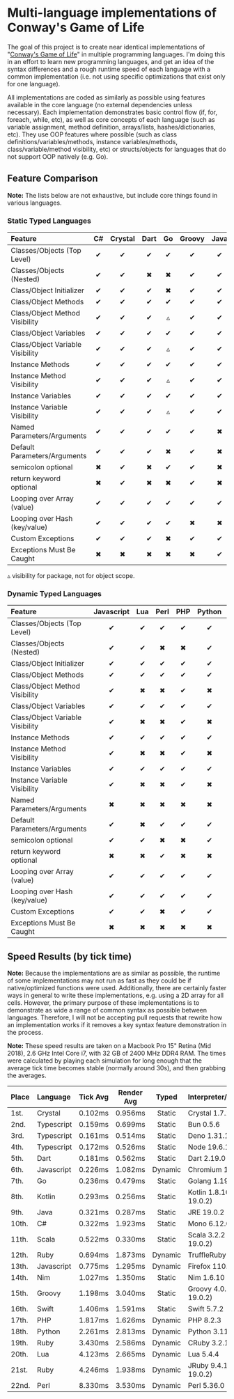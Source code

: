 # Multi-language implementations of Conway's Game of Life

The goal of this project is to create near identical implementations of "[Conway's Game of Life](http://en.wikipedia.org/wiki/Conway's_Game_of_Life)" in multiple programming languages. I'm doing this in an effort to learn new programming languages, and get an idea of the syntax differences and a rough runtime speed of each language with a common implementation (i.e. not using specific optimizations that exist only for one language).

All implementations are coded as similarly as possible using features available in the core language (no external dependencies unless necessary). Each implementation demonstrates basic control flow (if, for, foreach, while, etc), as well as core concepts of each language (such as variable assignment, method definition, arrays/lists, hashes/dictionaries, etc). They use OOP features where possible (such as class definitions/variables/methods, instance variables/methods, class/variable/method visibility, etc) or structs/objects for languages that do not support OOP natively (e.g. Go).

## Feature Comparison

**Note:** The lists below are not exhaustive, but include core things found in various languages.

### Static Typed Languages

| Feature                          | C#  | Crystal | Dart | Go  | Groovy | Java | Kotlin | Nim | Scala | Swift | TypeScript |
| :------------------------------- | :-: | :-----: | :--: | :-: | :----: | :--: | :----: | :-: | :---: | :---: | :--------: |
| Classes/Objects (Top Level)      |  ✔  |    ✔    |  ✔   |  ✔  |   ✔    |  ✔   |   ✔    |  ✔  |   ✔   |   ✔   |     ✔      |
| Classes/Objects (Nested)         |  ✔  |    ✔    |  ✖   |  ✖  |   ✔    |  ✔   |   ✔    |  ✖  |   ✔   |   ✖   |     ✔      |
| Class/Object Initializer         |  ✔  |    ✔    |  ✔   |  ✖  |   ✔    |  ✔   |   ✔    |  ✖  |   ✔   |   ✔   |     ✔      |
| Class/Object Methods             |  ✔  |    ✔    |  ✔   |  ✔  |   ✔    |  ✔   |   ✔    |  ✖  |   ✔   |   ✔   |     ✔      |
| Class/Object Method Visibility   |  ✔  |    ✔    |  ✔   |  ▵  |   ✔    |  ✔   |   ✔    |  ✖  |   ✔   |   ✔   |     ✔      |
| Class/Object Variables           |  ✔  |    ✔    |  ✔   |  ✔  |   ✔    |  ✔   |   ✔    |  ✖  |   ✔   |   ✖   |     ✔      |
| Class/Object Variable Visibility |  ✔  |    ✔    |  ✔   |  ▵  |   ✔    |  ✔   |   ✔    |  ✖  |   ✔   |   ✖   |     ✔      |
| Instance Methods                 |  ✔  |    ✔    |  ✔   |  ✔  |   ✔    |  ✔   |   ✔    |  ✔  |   ✔   |   ✔   |     ✔      |
| Instance Method Visibility       |  ✔  |    ✔    |  ✔   |  ▵  |   ✔    |  ✔   |   ✔    |  ✔  |   ✔   |   ✔   |     ✔      |
| Instance Variables               |  ✔  |    ✔    |  ✔   |  ✔  |   ✔    |  ✔   |   ✔    |  ✔  |   ✔   |   ✔   |     ✔      |
| Instance Variable Visibility     |  ✔  |    ✔    |  ✔   |  ▵  |   ✔    |  ✔   |   ✔    |  ✔  |   ✔   |   ✔   |     ✔      |
| Named Parameters/Arguments       |  ✔  |    ✔    |  ✔   |  ✔  |   ✔    |  ✖   |   ✔    |  ✖  |   ✔   |   ✔   |     ✖      |
| Default Parameters/Arguments     |  ✔  |    ✔    |  ✔   |  ✖  |   ✔    |  ✖   |   ✔    |  ✔  |   ✔   |   ✔   |     ✔      |
| semicolon optional               |  ✖  |    ✔    |  ✖   |  ✔  |   ✔    |  ✖   |   ✔    |  ✔  |   ✔   |   ✔   |     ✔      |
| return keyword optional          |  ✖  |    ✔    |  ✖   |  ✖  |   ✔    |  ✖   |   ✖    |  ✔  |   ✔   |   ✖   |     ✖      |
| Looping over Array (value)       |  ✔  |    ✔    |  ✔   |  ✔  |   ✔    |  ✔   |   ✔    |  ✔  |   ✔   |   ✔   |     ✔      |
| Looping over Hash (key/value)    |  ✔  |    ✔    |  ✔   |  ✔  |   ✖    |  ✖   |   ✔    |  ✔  |   ✔   |   ✔   |     ✔      |
| Custom Exceptions                |  ✔  |    ✔    |  ✔   |  ✖  |   ✔    |  ✔   |   ✔    |  ✔  |   ✔   |   ✔   |     ✔      |
| Exceptions Must Be Caught        |  ✖  |    ✖    |  ✖   |  ✖  |   ✖    |  ✔   |   ✖    |  ✖  |   ✖   |   ✔   |     ✖      |

▵ visibility for package, not for object scope.

### Dynamic Typed Languages

| Feature                          | Javascript | Lua | Perl | PHP | Python | Ruby |
| :------------------------------- | :--------: | :-: | :--: | :-: | :----: | :--: |
| Classes/Objects (Top Level)      |     ✔      |  ✔  |  ✔   |  ✔  |   ✔    |  ✔   |
| Classes/Objects (Nested)         |     ✔      |  ✔  |  ✖   |  ✖  |   ✔    |  ✔   |
| Class/Object Initializer         |     ✔      |  ✔  |  ✔   |  ✔  |   ✔    |  ✔   |
| Class/Object Methods             |     ✔      |  ✔  |  ✔   |  ✔  |   ✔    |  ✔   |
| Class/Object Method Visibility   |     ✔      |  ✖  |  ✖   |  ✔  |   ✖    |  ✔   |
| Class/Object Variables           |     ✔      |  ✔  |  ✔   |  ✔  |   ✔    |  ✔   |
| Class/Object Variable Visibility |     ✔      |  ✖  |  ✖   |  ✔  |   ✖    |  ✔   |
| Instance Methods                 |     ✔      |  ✔  |  ✔   |  ✔  |   ✔    |  ✔   |
| Instance Method Visibility       |     ✔      |  ✖  |  ✖   |  ✔  |   ✖    |  ✔   |
| Instance Variables               |     ✔      |  ✔  |  ✔   |  ✔  |   ✔    |  ✔   |
| Instance Variable Visibility     |     ✔      |  ✖  |  ✖   |  ✔  |   ✖    |  ✔   |
| Named Parameters/Arguments       |     ✖      |  ✖  |  ✖   |  ✖  |   ✖    |  ✔   |
| Default Parameters/Arguments     |     ✔      |  ✖  |  ✔   |  ✔  |   ✔    |  ✔   |
| semicolon optional               |     ✔      |  ✔  |  ✖   |  ✖  |   ✔    |  ✔   |
| return keyword optional          |     ✖      |  ✖  |  ✔   |  ✖  |   ✖    |  ✔   |
| Looping over Array (value)       |     ✔      |  ✔  |  ✔   |  ✔  |   ✔    |  ✔   |
| Looping over Hash (key/value)    |     ✔      |  ✔  |  ✔   |  ✔  |   ✔    |  ✔   |
| Custom Exceptions                |     ✔      |  ✔  |  ✖   |  ✔  |   ✔    |  ✔   |
| Exceptions Must Be Caught        |     ✖      |  ✖  |  ✖   |  ✖  |   ✖    |  ✖   |

## Speed Results (by tick time)

**Note:** Because the implementations are as similar as possible, the runtime of some implementations may not run as fast as they could be if native/optimized functions were used. Additionally, there are certainly faster ways in general to write these implementations, e.g. using a 2D array for all cells. However, the primary purpose of these implementations is to demonstrate as wide a range of common syntax as possible between languages. Therefore, I will not be accepting pull requests that rewrite how an implementation works if it removes a key syntax feature demonstration in the process.

**Note:** These speed results are taken on a Macbook Pro 15" Retina (Mid 2018), 2.6 GHz Intel Core i7, with 32 GB of 2400 MHz DDR4 RAM. The times were calculated by playing each simulation for long enough that the average tick time becomes stable (normally around 30s), and then grabbing the averages.

| Place | Language   | Tick Avg | Render Avg |  Typed  | Interpreter/Runtime        |
| :---- | :--------- | :------: | :--------: | :-----: | :------------------------- |
| 1st.  | Crystal    | 0.102ms  |  0.956ms   | Static  | Crystal 1.7.2              |
| 2nd.  | Typescript | 0.159ms  |  0.699ms   | Static  | Bun 0.5.6                  |
| 3rd.  | Typescript | 0.161ms  |  0.514ms   | Static  | Deno 1.31.1                |
| 4th.  | Typescript | 0.172ms  |  0.526ms   | Static  | Node 19.6.1                |
| 5th.  | Dart       | 0.181ms  |  0.562ms   | Static  | Dart 2.19.0                |
| 6th.  | Javascript | 0.226ms  |  1.082ms   | Dynamic | Chromium 110               |
| 7th.  | Go         | 0.236ms  |  0.479ms   | Static  | Golang 1.19.6              |
| 8th.  | Kotlin     | 0.293ms  |  0.256ms   | Static  | Kotlin 1.8.10 (JRE 19.0.2) |
| 9th.  | Java       | 0.321ms  |  0.287ms   | Static  | JRE 19.0.2                 |
| 10th. | C#         | 0.322ms  |  1.923ms   | Static  | Mono 6.12.0.182            |
| 11th. | Scala      | 0.522ms  |  0.330ms   | Static  | Scala 3.2.2 (JRE 19.0.2)   |
| 12th. | Ruby       | 0.694ms  |  1.873ms   | Dynamic | TruffleRuby 22.3.1         |
| 13th. | Javascript | 0.775ms  |  1.295ms   | Dynamic | Firefox 110.0              |
| 14th. | Nim        | 1.027ms  |  1.350ms   | Static  | Nim 1.6.10                 |
| 15th. | Groovy     | 1.198ms  |  3.040ms   | Static  | Groovy 4.0.9 (JRE 19.0.2)  |
| 16th. | Swift      | 1.406ms  |  1.591ms   | Static  | Swift 5.7.2                |
| 17th. | PHP        | 1.817ms  |  1.626ms   | Dynamic | PHP 8.2.3                  |
| 18th. | Python     | 2.261ms  |  2.813ms   | Dynamic | Python 3.11.2              |
| 19th. | Ruby       | 3.430ms  |  2.586ms   | Dynamic | CRuby 3.2.1 (w/JIT)        |
| 20th. | Lua        | 4.123ms  |  2.665ms   | Dynamic | Lua 5.4.4                  |
| 21st. | Ruby       | 4.246ms  |  1.938ms   | Dynamic | JRuby 9.4.1.0 (JRE 19.0.2) |
| 22nd. | Perl       | 8.330ms  |  3.530ms   | Dynamic | Perl 5.36.0                |
